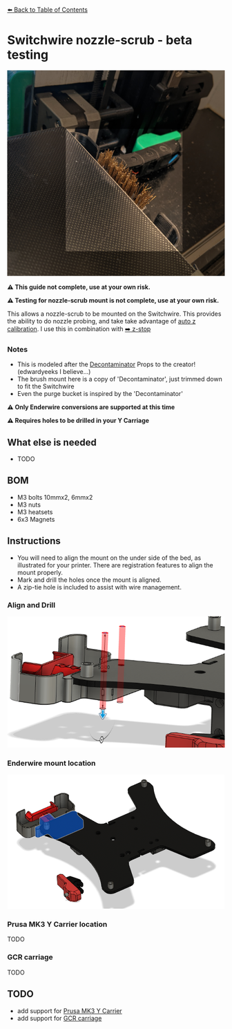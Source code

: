 [:arrow_left: Back to Table of Contents](/README.md)

# Switchwire nozzle-scrub - beta testing
![](/images/nozzle-scrub.jpg)

**:warning: This guide not complete, use at your own risk.**

**:warning: Testing for nozzle-scrub mount is not complete, use at your own risk.**

This allows a nozzle-scrub to be mounted on the Switchwire. This provides the ability to do nozzle probing, and take take advantage of [auto z calibration](https://github.com/protoloft/klipper_z_calibration). I use this in combination with [:arrow_right: z-stop](/z-stop/)

### Notes
- This is modeled after the [Decontaminator](https://github.com/VoronDesign/VoronUsers/tree/master/orphaned_mods/printer_mods/edwardyeeks/Decontaminator_Purge_Bucket_&_Nozzle_Scrubber) Props to the creator! (edwardyeeks I believe...)
- The brush mount here is a copy of 'Decontaminator', just trimmed down to fit the Switchwire
- Even the purge bucket is inspired by the 'Decontaminator'

**:warning: Only Enderwire conversions are supported at this time**

**:warning: Requires holes to be drilled in your Y Carriage**

## What else is needed
- TODO

## BOM
- M3 bolts 10mmx2, 6mmx2
- M3 nuts
- M3 heatsets
- 6x3 Magnets

## Instructions
- You will need to align the mount on the under side of the bed, as illustrated for your printer. There are registration features to align the mount properly.
- Mark and drill the holes once the mount is aligned.
- A zip-tie hole is included to assist with wire management.

### Align and Drill
![](/nozzle-scrub/images/nozzle-scrub-ender-register-and-drill-example.PNG)

### Enderwire mount location
![](/nozzle-scrub/images/nozzle-scrub-ender-mount-location.PNG)

### Prusa MK3 Y Carrier location
TODO

### GCR carriage
TODO

## TODO
- add support for [Prusa MK3 Y Carrier](https://www.prusa3d.com/product/y-carriage-mk3-s/)
- add support for [GCR carriage](https://gulfcoast-robotics.com/products/modular-y-carriage-plate-upgrade-creality-ender-3-point-leveling)
